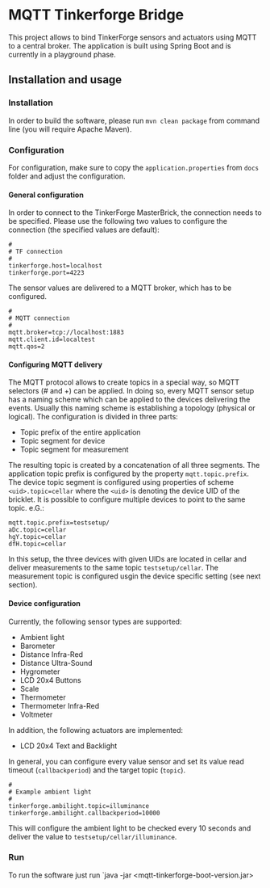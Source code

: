 # MQTT Tinkerforge Bridge

This project allows to bind TinkerForge sensors and actuators using MQTT to a central broker. 
The application is built using Spring Boot and is currently in a playground phase.

## Installation and usage

### Installation 

In order to build the software, please run `mvn clean package` from command line (you will require Apache Maven).

### Configuration

For configuration, make sure to copy the `application.properties` from `docs` folder and adjust the configuration.

#### General configuration

In order to connect to the TinkerForge MasterBrick, the connection needs to be specified.
Please use the following two values to configure the connection (the specified values are default):

    #
    # TF connection
    # 
    tinkerforge.host=localhost
    tinkerforge.port=4223
    
The sensor values are delivered to a MQTT broker, which has to be configured.

    #
    # MQTT connection
    #
    mqtt.broker=tcp://localhost:1883
    mqtt.client.id=localtest
    mqtt.qos=2

#### Configuring MQTT delivery

The MQTT protocol allows to create topics in a special way, so MQTT selectors (# and +) can be applied. In doing so, every MQTT sensor setup has a naming scheme which can be applied to the devices delivering the events. Usually this naming scheme is establishing a topology (physical or logical). The configuration is divided in three parts:

- Topic prefix of the entire application
- Topic segment for device
- Topic segment for measurement

The resulting topic is created by a concatenation of all three segments. The application topic prefix is configured by the property `mqtt.topic.prefix`. The device topic segment is configured using properties of scheme `<uid>.topic=cellar` where the `<uid>` is denoting the device UID of the bricklet. It is possible to configure multiple devices to point to the same topic. e.G.:

    mqtt.topic.prefix=testsetup/
    aDc.topic=cellar
    hgY.topic=cellar
    dfH.topic=cellar
    
In this setup, the three devices with given UIDs are located in cellar and deliver measurements to the same topic `testsetup/cellar`. The measurement topic is configured usgin the device specific setting (see next section).

#### Device configuration

Currently, the following sensor types are supported:
 - Ambient light
 - Barometer
 - Distance Infra-Red
 - Distance Ultra-Sound
 - Hygrometer
 - LCD 20x4 Buttons
 - Scale
 - Thermometer
 - Thermometer Infra-Red
 - Voltmeter
 
In addition, the following actuators are implemented:
 - LCD 20x4 Text and Backlight

In general, you can configure every value sensor and set its value read timeout (`callbackperiod`) and the target topic (`topic`).

    #
    # Example ambient light
    # 
    tinkerforge.ambilight.topic=illuminance
    tinkerforge.ambilight.callbackperiod=10000

This will configure the ambient light to be checked every 10 seconds and deliver the value to `testsetup/cellar/illuminance`.


### Run

To run the software just run `java -jar <mqtt-tinkerforge-boot-version.jar>